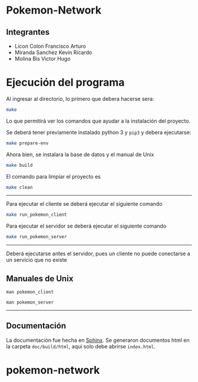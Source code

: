 # Pokemon-Network

## Integrantes

* Licon Colon Francisco Arturo
* Miranda Sanchez Kevin Ricardo
* Molina Bis Victor Hugo

# Ejecución del programa

Al ingresar al directorio, lo primero que debera hacerse sera:
```bash
make
```
Lo que permitirá ver los comandos que ayudar a la instalación del proyecto.

Se deberá tener previamente instalado python 3  y  `pip3` y debera ejecutarse:
```bash
make prepare-env
```

Ahora bien, se instalara la base de datos y el manual de Unix
```bash
make build
```
El comando para limpiar el proyecto es
```bash
make clean
```
---

Para ejecutar el cliente se deberá ejecutar el siguiente comando
```bash
make run_pokemon_client
```

Para ejecutar el servidor se deberá ejecutar el siguiente comando
```bash
make run_pokemon_server
```
---

Deberá ejecutarse antes el servidor, pues un cliente no puede conectarse a un servicio que no existe

## Manuales de Unix

```
man pokemon_client
```

```
man pokemon_server
```

---
## Documentación

La documentación fue hecha en
[Sphinx](http://www.sphinx-doc.org/en/1.5/index.html#).
Se generaron documentos html en la carpeta `doc/build/html`, aqui solo debe abrirse `index.html`.
# pokemon-network
